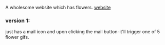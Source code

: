 A wholesome website which has flowers. 
[website](http://virflo-vite.s3-website-us-east-1.amazonaws.com/)

### version 1:
just has a mail icon and upon clicking the mail button-it'll trigger one of 5 flower gifs. 
